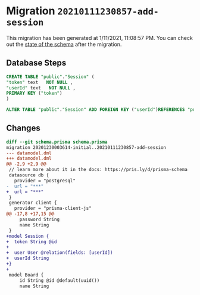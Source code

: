 # Migration `20210111230857-add-session`

This migration has been generated at 1/11/2021, 11:08:57 PM.
You can check out the [state of the schema](./schema.prisma) after the migration.

## Database Steps

```sql
CREATE TABLE "public"."Session" (
"token" text   NOT NULL ,
"userId" text   NOT NULL ,
PRIMARY KEY ("token")
)

ALTER TABLE "public"."Session" ADD FOREIGN KEY ("userId")REFERENCES "public"."User"("id") ON DELETE CASCADE ON UPDATE CASCADE
```

## Changes

```diff
diff --git schema.prisma schema.prisma
migration 20201230003614-initial..20210111230857-add-session
--- datamodel.dml
+++ datamodel.dml
@@ -2,9 +2,9 @@
 // learn more about it in the docs: https://pris.ly/d/prisma-schema
 datasource db {
   provider = "postgresql"
-  url = "***"
+  url = "***"
 }
 generator client {
   provider = "prisma-client-js"
@@ -17,8 +17,15 @@
     password String
     name String
 }
+model Session {
+  token String @id
+
+  user User @relation(fields: [userId])
+  userId String
+}
+
 model Board {
     id String @id @default(uuid())
     name String
```


